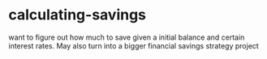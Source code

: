# calculating-savings
want to figure out how much to save given a initial balance and certain interest rates. May also turn into a bigger financial savings strategy project
